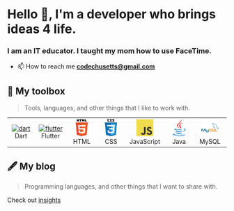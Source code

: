 <h1 align="left">Hello 👋, I'm a developer who brings ideas 4 life.</h1>
<h3 align="left">I am an IT educator. I taught my mom how to use FaceTime.</h3>

- 📫 How to reach me **codechusetts@gmail.com**


<h2 align="left">🧰 My toolbox</h2>

> Tools, languages, and other things that I like to work with.

<table>    
  <tr>
    <td align="center" width="96">
      <a href="https://dart.dev" target="_blank" rel="noreferrer"> 
        <img src="https://www.vectorlogo.zone/logos/dartlang/dartlang-icon.svg" alt="dart" width="40" height="40"/>
      </a>
      <br>Dart
    </td>
    <td align="center" width="96">
      <a href="https://flutter.dev" target="_blank" rel="noreferrer"> 
        <img src="https://www.vectorlogo.zone/logos/flutterio/flutterio-icon.svg" alt="flutter" width="40" height="40"/> 
      </a> 
      <br>Flutter
    </td>
    <td align="center" width="96">
      <a href="https://www.w3.org/html/" target="_blank" rel="noreferrer"> 
        <img src="https://raw.githubusercontent.com/devicons/devicon/master/icons/html5/html5-original-wordmark.svg" alt="html5" width="40"         height="40"/> 
      </a>  
      <br>HTML
    <td align="center" width="96">
      <a href="https://www.w3schools.com/css/" target="_blank" rel="noreferrer"> 
        <img src="https://raw.githubusercontent.com/devicons/devicon/master/icons/css3/css3-original-wordmark.svg" alt="css3" width="40"            height="40"/>
      </a> 
      <br>CSS
    </td> 
    <td align="center" width="96">
       <a href="https://developer.mozilla.org/en-US/docs/Web/JavaScript" target="_blank" rel="noreferrer"> 
         <img src="https://raw.githubusercontent.com/devicons/devicon/master/icons/javascript/javascript-original.svg" alt="javascript"              width="40" height="40"/> 
       </a> 
       <br>JavaScript 
    </td>
    <td align="center" width="96">
      <a href="https://www.java.com" target="_blank" rel="noreferrer"> 
        <img src="https://raw.githubusercontent.com/devicons/devicon/master/icons/java/java-original.svg" alt="java" width="40"                     height="40"/> 
      </a>
      <br>Java
    </td>    
    <td align="center" width="96">
    <a href="https://www.mysql.com/" target="_blank" rel="noreferrer"> 
      <img src="https://raw.githubusercontent.com/devicons/devicon/master/icons/mysql/mysql-original-wordmark.svg" alt="mysql" width="40"         height="40"/> 
    </a>
    <br>MySQL
    </td>    
  </tr>
</table>

<h2 align="left">🖋️ My blog</h2>

> Programming languages, and other things that I want to share with.
<p> Check out 
  <a href = "https://codechusetts.github.io/" target="_blank" rel="noreferrer noopener">insights
    </a>
</p>

